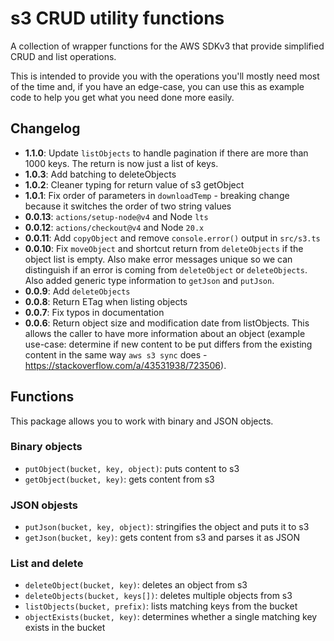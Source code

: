 # s3 CRUD utility functions

A collection of wrapper functions for the AWS SDKv3 that provide simplified CRUD and list operations.

This is intended to provide you with the operations you'll mostly need most of the time and, if you have an edge-case, you can use this as example code to help you get what you need done more easily.

## Changelog
 * **1.1.0**: Update `listObjects` to handle pagination if there are more than 1000 keys. The return is now just a list of keys.
 * **1.0.3**: Add batching to deleteObjects
 * **1.0.2**: Cleaner typing for return value of s3 getObject
 * **1.0.1**: Fix order of parameters in `downloadTemp` - breaking change because it switches the order of two string values
 * **0.0.13**: `actions/setup-node@v4` and Node `lts`
 * **0.0.12**: `actions/checkout@v4` and Node `20.x`
 * **0.0.11**: Add `copyObject` and remove `console.error()` output in `src/s3.ts`
 * **0.0.10**: Fix `moveObject` and shortcut return from `deleteObjects` if the object list is empty. Also make error messages unique so we can distinguish if an error is coming from `deleteObject` or `deleteObjects`. Also added generic type information to `getJson` and `putJson`.
 * **0.0.9**: Add `deleteObjects`
 * **0.0.8**: Return ETag when listing objects
 * **0.0.7**: Fix typos in documentation
 * **0.0.6**: Return object size and modification date from listObjects. This allows the caller to have more information about an object (example use-case: determine if new content to be put differs from the existing content in the same way `aws s3 sync` does - https://stackoverflow.com/a/43531938/723506).

## Functions

This package allows you to work with binary and JSON objects.

### Binary objects

 * `putObject(bucket, key, object)`: puts content to s3
 * `getObject(bucket, key)`: gets content from s3

### JSON objests

 * `putJson(bucket, key, object)`: stringifies the object and puts it to s3
 * `getJson(bucket, key)`: gets content from s3 and parses it as JSON

### List and delete

 * `deleteObject(bucket, key)`: deletes an object from s3
 * `deleteObjects(bucket, keys[])`: deletes multiple objects from s3
 * `listObjects(bucket, prefix)`: lists matching keys from the bucket
 * `objectExists(bucket, key)`: determines whether a single matching key exists in the bucket

